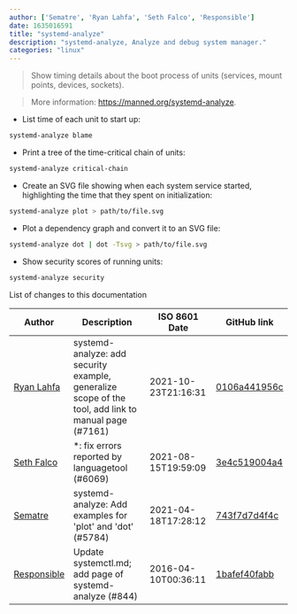 ```yaml
---
author: ['Sematre', 'Ryan Lahfa', 'Seth Falco', 'Responsible']
date: 1635016591
title: "systemd-analyze"
description: "systemd-analyze, Analyze and debug system manager."
categories: "linux"
---
```

> Show timing details about the boot process of units (services, mount points, devices, sockets).

> More information: <https://manned.org/systemd-analyze>.

- List time of each unit to start up:

```bash
systemd-analyze blame
```

- Print a tree of the time-critical chain of units:

```bash
systemd-analyze critical-chain
```

- Create an SVG file showing when each system service started, highlighting the time that they spent on initialization:

```bash
systemd-analyze plot > path/to/file.svg
```

- Plot a dependency graph and convert it to an SVG file:

```bash
systemd-analyze dot | dot -Tsvg > path/to/file.svg
```

- Show security scores of running units:

```bash
systemd-analyze security
```
List of changes to this documentation


Author | Description | ISO 8601 Date | GitHub link
------|-----|-----|-----
[Ryan Lahfa](mailto:masterancpp@gmail.com) | systemd-analyze: add security example, generalize scope of the tool, add link to manual page (#7161) | 2021-10-23T21:16:31 | [0106a441956c](https://github.com/tldr-pages/tldr/commit/0106a441956cae765ce3578c787c7134a7dc448c)
[Seth Falco](mailto:seth@falco.fun) | *: fix errors reported by languagetool (#6069) | 2021-08-15T19:59:09 | [3e4c519004a4](https://github.com/tldr-pages/tldr/commit/3e4c519004a471c861cdc609fd7239ee3355671c)
[Sematre](mailto:Sematre@gmx.de) | systemd-analyze: Add examples for 'plot' and 'dot' (#5784) | 2021-04-18T17:28:12 | [743f7d7d4f4c](https://github.com/tldr-pages/tldr/commit/743f7d7d4f4c3a4fb92b806b46443cf90a0005ee)
[Responsible](mailto:responsible@users.noreply.github.com) | Update systemctl.md; add page of systemd-analyze (#844) | 2016-04-10T00:36:11 | [1bafef40fabb](https://github.com/tldr-pages/tldr/commit/1bafef40fabbf050b18eb767ac6b834635bf5610)

